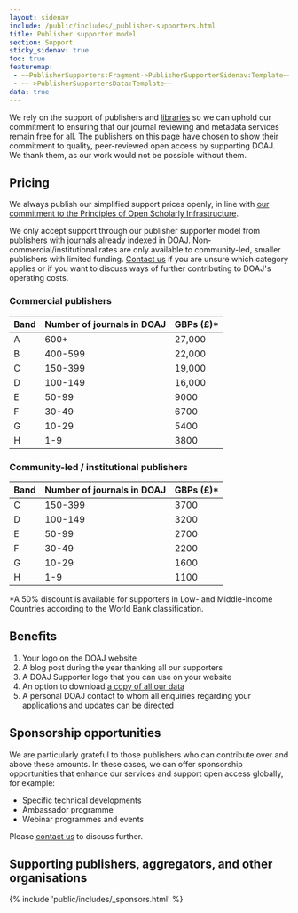 ```yaml
---
layout: sidenav
include: /public/includes/_publisher-supporters.html
title: Publisher supporter model
section: Support
sticky_sidenav: true
toc: true
featuremap:
 - ~~PublisherSupporters:Fragment->PublisherSupporterSidenav:Template~~
 - ~~->PublisherSupportersData:Template~~
data: true
---
```


We rely on the support of publishers and [libraries](/support/) so we can uphold our commitment to ensuring that our journal reviewing and metadata services remain free for all. The publishers on this page have chosen to show their commitment to quality, peer-reviewed open access by supporting DOAJ. We thank them, as our work would not be possible without them.

## Pricing

We always publish our simplified support prices openly, in line with [our commitment to the Principles of Open Scholarly Infrastructure](https://blog.doaj.org/2022/10/06/doaj-commits-to-the-principles-of-open-scholarly-infrastructure-posi/).

We only accept support through our publisher supporter model from publishers with journals already indexed in DOAJ. Non-commercial/institutional rates are only available to community-led, smaller publishers with limited funding. [Contact us](/contact/) if you are unsure which category applies or if you want to discuss ways of further contributing to DOAJ's operating costs.

### Commercial publishers

| Band | Number of journals in DOAJ | GBPs (£)* |
|------|----------------------------|-----------|
| A    | 600+                       | 27,000    |
| B    | 400-599                    | 22,000    |
| C    | 150-399                    | 19,000    |
| D    | 100-149                    | 16,000    |
| E    | 50-99                      | 9000      |
| F    | 30-49                      | 6700      |
| G    | 10-29                      | 5400      |
| H    | 1-9                        | 3800      |

### Community-led / institutional publishers

| Band | Number of journals in DOAJ | GBPs (£)* |
|------|----------------------------|-----------|
| C    | 150-399                    | 3700      |
| D    | 100-149                    | 3200      |
| E    | 50-99                      | 2700      |
| F    | 30-49                      | 2200      |
| G    | 10-29                      | 1600      |
| H    | 1-9                        | 1100      |

*A 50% discount is available for supporters in Low- and Middle-Income Countries according to the World Bank classification.

## Benefits

1. Your logo on the DOAJ website
2. A blog post during the year thanking all our supporters
3. A DOAJ Supporter logo that you can use on your website
4. An option to download [a copy of all our data](/docs/public-data-dump/)
5. A personal DOAJ contact to whom all enquiries regarding your applications and updates can be directed

## Sponsorship opportunities

We are particularly grateful to those publishers who can contribute over and above these amounts. In these cases, we can offer sponsorship opportunities that enhance our services and support open access globally, for example:

- Specific technical developments
- Ambassador programme
- Webinar programmes and events

Please [contact us](/contact/) to discuss further.

## Supporting publishers, aggregators, and other organisations

<div>{% include 'public/includes/_sponsors.html' %}</div>

